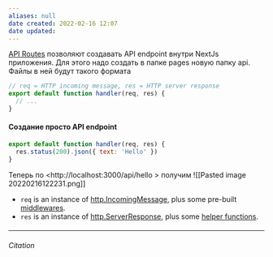 ```yaml
---
aliases: null
date created: 2022-02-16 12:07
date updated:
---
```


[API Routes](https://nextjs.org/docs/api-routes/introduction) позволяют создавать API endpoint внутри NextJs приложения. Для этого надо создать в папке pages новую папку api. Файлы в ней будут такого формата

```js
// req = HTTP incoming message, res = HTTP server response
export default function handler(req, res) {
  // ...
}
```

#### Создание просто API endpoint
```jsx
export default function handler(req, res) {
  res.status(200).json({ text: 'Hello' })
}
```

Теперь по <http://localhost:3000/api/hello > получим
![[Pasted image 20220216122231.png]]

- `req` is an instance of [http.IncomingMessage](https://nodejs.org/api/http.html#http_class_http_incomingmessage), plus some pre-built [middlewares](https://nextjs.org/docs/api-routes/api-middlewares).
- `res` is an instance of [http.ServerResponse](https://nodejs.org/api/http.html#http_class_http_serverresponse), plus some [helper functions](https://nextjs.org/docs/api-routes/response-helpers).


####

####


---

###### Citation

